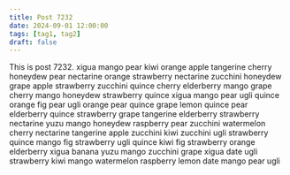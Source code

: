 ```yaml
---
title: Post 7232
date: 2024-09-01 12:00:00
tags: [tag1, tag2]
draft: false
---
```

This is post 7232.
xigua
mango
pear
kiwi
orange
apple
tangerine
cherry
honeydew
pear
nectarine
orange
strawberry
nectarine
zucchini
honeydew
grape
apple
strawberry
zucchini
quince
cherry
elderberry
mango
grape
cherry
mango
honeydew
strawberry
quince
xigua
mango
pear
ugli
quince
orange
fig
pear
ugli
orange
pear
quince
grape
lemon
quince
pear
elderberry
quince
strawberry
grape
tangerine
elderberry
strawberry
nectarine
yuzu
mango
honeydew
raspberry
pear
zucchini
watermelon
cherry
nectarine
tangerine
apple
zucchini
kiwi
zucchini
ugli
strawberry
quince
mango
fig
strawberry
ugli
quince
kiwi
fig
strawberry
orange
elderberry
xigua
banana
yuzu
mango
zucchini
grape
xigua
date
ugli
strawberry
kiwi
mango
watermelon
raspberry
lemon
date
mango
pear
ugli
